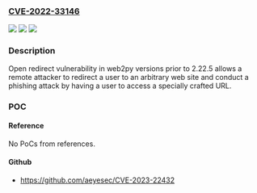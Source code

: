 ### [CVE-2022-33146](https://cve.mitre.org/cgi-bin/cvename.cgi?name=CVE-2022-33146)
![](https://img.shields.io/static/v1?label=Product&message=web2py&color=blue)
![](https://img.shields.io/static/v1?label=Version&message=n%2Fa&color=blue)
![](https://img.shields.io/static/v1?label=Vulnerability&message=Open%20Redirect&color=brighgreen)

### Description

Open redirect vulnerability in web2py versions prior to 2.22.5 allows a remote attacker to redirect a user to an arbitrary web site and conduct a phishing attack by having a user to access a specially crafted URL.

### POC

#### Reference
No PoCs from references.

#### Github
- https://github.com/aeyesec/CVE-2023-22432

